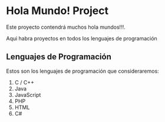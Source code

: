 # Hola Mundo! Project
Este proyecto contendrá muchos hola mundos!!!.

Aqui habra proyectos en todos los lenguajes de programación

## Lenguajes de Programación
Estos son los lenguajes de programación que consideraremos:

1. C / C++
2. Java
3. JavaScript
4. PHP
5. HTML
6. C#